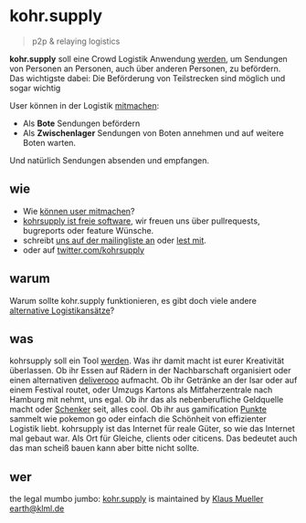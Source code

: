 # kohr.supply

> p2p & relaying logistics

**kohr.supply** soll eine Crowd Logistik Anwendung [werden](./bootstrapping), um Sendungen von Personen an Personen, auch über anderen Personen, zu befördern.
Das wichtigste dabei: Die Beförderung von Teilstrecken sind möglich und sogar wichtig

User können in der Logistik [mitmachen](/about/mitmachen/):

* Als __Bote__ Sendungen befördern
* Als __Zwischenlager__ Sendungen von Boten annehmen und auf weitere Boten warten.

Und natürlich Sendungen absenden und empfangen.

## wie

* Wie [können user mitmachen](/about/mitmachen/)?
* [kohrsupply ist freie software](https://github.com/klml/kohrsupply/), wir freuen uns über pullrequests, bugreports oder feature Wünsche.
* schreibt [uns auf der mailingliste an](mailto:all@kohr.supply) oder [lest mit](mailto:all-subscribe@kohr.supply?subject=diese%20mail%20einfachleer%20abschicken).
* oder auf [twitter.com/kohrsupply](https://twitter.com/kohrsupply)

## warum

Warum sollte kohr.supply funktionieren, es gibt doch viele andere [alternative Logistikansätze](./nicht)?


## was

kohrsupply soll ein Tool [werden](./bootstrapping). Was ihr damit macht ist eurer Kreativität überlassen. Ob ihr Essen auf Rädern in der Nachbarschaft organisiert oder einen alternativen [deliverooo](https://deliveroo.de) aufmacht. Ob ihr Getränke an der Isar oder auf einem Festival routet, oder Umzugs Kartons als Mitfaherzentrale nach Hamburg mit nehmt, uns egal. Ob ihr das als nebenberufliche Geldquelle macht oder [Schenker](https://schenker.com) seit, alles cool. Ob ihr aus gamification [Punkte](./reputation) sammelt wie pokemon go oder einfach die Schönheit von effizienter Logistik liebt. kohrsupply ist das Internet für reale Güter, so wie das Internet mal gebaut war. Als Ort für Gleiche, clients oder citicens. Das bedeutet auch das man scheiß bauen kann aber bitte nicht sollte.

## wer

the legal mumbo jumbo: [kohr.supply](//kohr.supply) is maintained by [Klaus Mueller](//klml.de) <earth@klml.de>
